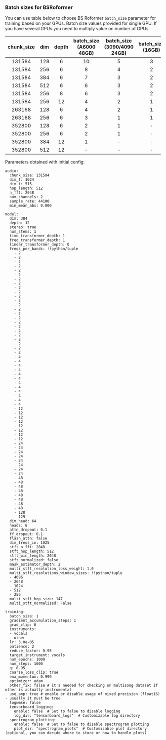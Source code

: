 ### Batch sizes for BSRoformer 

You can use table below to choose BS Roformer `batch_size` parameter for training based on your GPUs. Batch size values provided for single GPU. If you have several GPUs you need to multiply value on number of GPUs. 

| chunk_size | dim | depth | batch_size (A6000 48GB) | batch_size (3090/4090 24GB) | batch_size (16GB) |
|:----------:|:---:|:-----:|:-----------------------:|:---------------------------:|:-----------------:|
|   131584   | 128 |   6   |           10            |              5              |         3         |
|   131584   | 256 |   6   |            8            |              4              |         2         |
|   131584   | 384 |   6   |            7            |              3              |         2         |
|   131584   | 512 |   6   |            6            |              3              |         2         |
|   131584   | 256 |   8   |            6            |              3              |         2         |
|   131584   | 256 |  12   |            4            |              2              |         1         |
|   263168   | 128 |   6   |            4            |              2              |         1         |
|   263168   | 256 |   6   |            3            |              1              |         1         |
|   352800   | 128 |   6   |            2            |              1              |         -         |
|   352800   | 256 |   6   |            2            |              1              |         -         |
|   352800   | 384 |  12   |            1            |              -              |         -         |
|   352800   | 512 |  12   |            -            |              -              |         -         |


Parameters obtained with initial config:

```
audio:
  chunk_size: 131584
  dim_f: 1024
  dim_t: 515
  hop_length: 512
  n_fft: 2048
  num_channels: 2
  sample_rate: 44100
  min_mean_abs: 0.000

model:
  dim: 384
  depth: 12
  stereo: true
  num_stems: 1
  time_transformer_depth: 1
  freq_transformer_depth: 1
  linear_transformer_depth: 0
  freqs_per_bands: !!python/tuple
    - 2
    - 2
    - 2
    - 2
    - 2
    - 2
    - 2
    - 2
    - 2
    - 2
    - 2
    - 2
    - 2
    - 2
    - 2
    - 2
    - 2
    - 2
    - 2
    - 2
    - 2
    - 2
    - 2
    - 2
    - 4
    - 4
    - 4
    - 4
    - 4
    - 4
    - 4
    - 4
    - 4
    - 4
    - 4
    - 4
    - 12
    - 12
    - 12
    - 12
    - 12
    - 12
    - 12
    - 12
    - 24
    - 24
    - 24
    - 24
    - 24
    - 24
    - 24
    - 24
    - 48
    - 48
    - 48
    - 48
    - 48
    - 48
    - 48
    - 48
    - 128
    - 129
  dim_head: 64
  heads: 8
  attn_dropout: 0.1
  ff_dropout: 0.1
  flash_attn: false
  dim_freqs_in: 1025
  stft_n_fft: 2048
  stft_hop_length: 512
  stft_win_length: 2048
  stft_normalized: false
  mask_estimator_depth: 2
  multi_stft_resolution_loss_weight: 1.0
  multi_stft_resolutions_window_sizes: !!python/tuple
  - 4096
  - 2048
  - 1024
  - 512
  - 256
  multi_stft_hop_size: 147
  multi_stft_normalized: False

training:
  batch_size: 1
  gradient_accumulation_steps: 1
  grad_clip: 0
  instruments:
  - vocals
  - other
  lr: 3.0e-05
  patience: 2
  reduce_factor: 0.95
  target_instrument: vocals
  num_epochs: 1000
  num_steps: 1000
  q: 0.95
  coarse_loss_clip: true
  ema_momentum: 0.999
  optimizer: adam
  other_fix: false # it's needed for checking on multisong dataset if other is actually instrumental
  use_amp: true # enable or disable usage of mixed precision (float16) - usually it must be true
  logwmse: false
  tensorboard_logging:
    enable: false  # Set to false to disable logging
    log_dir: "tensorboard_logs"  # Customizable log directory
  spectrogram_plotting:
    enable: false  # Set to false to disable spectrogram plotting
    plot_dir: "spectrogram_plots"  # Customizable plot directory (optional, you can decide where to store or how to handle plots)
```
